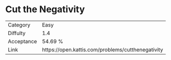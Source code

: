 # Cut the Negativity

<table>
    <tr>
        <td>Category</td>
        <td>Easy</td>
    </tr>
    <tr>
        <td>Diffulty</td>
        <td>1.4</td>
    </tr>
    <tr>
        <td>Acceptance</td>
        <td>54.69 %</td>
    </tr>
    <tr>
        <td>Link</td>
        <td>https://open.kattis.com/problems/cutthenegativity</td>
    </tr>
</table>